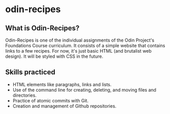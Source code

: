 # odin-recipes

## What is Odin-Recipes?
Odin-Recipes is one of the individual assignments of the Odin Project's Foundations Course curriculum. It consists of a simple website that contains links to a few recipes. For now, it's just basic HTML (and brutalist web design). It will be styled with CSS in the future.

## Skills practiced
- HTML elements like paragraphs, links and lists.
- Use of the command line for creating, deleting, and moving files and directories.
- Practice of atomic commits with Git.
- Creation and management of Github repositories.
